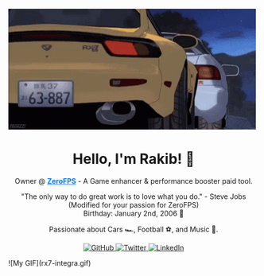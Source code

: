 ![My GIF](rx7-integra.gif)
<h1 align="center">
  Hello, I'm Rakib! 👋
</h1>

<p align="center">
  Owner @ <a href="https://zerofps.com" style="color: #007bff; font-weight: bold;">ZeroFPS</a> - A Game enhancer & performance booster paid tool.
</p>

<p align="center">
  "The only way to do great work is to love what you do." - Steve Jobs (Modified for your passion for ZeroFPS)
<br>
  Birthday: January 2nd, 2006 🎂
</p>

<p align="center">
  Passionate about Cars 🏎️, Football ⚽, and Music 🎵.
</p>

<p align="center">
  <a href="https://github.com/yourusername" target="_blank">
    <img src="https://img.shields.io/badge/GitHub-181717?style=for-the-badge&logo=github&logoColor=white" alt="GitHub" />
  </a>
  <a href="https://twitter.com/yourusername" target="_blank">
    <img src="https://img.shields.io/badge/Twitter-1DA1F2?style=for-the-badge&logo=twitter&logoColor=white" alt="Twitter" />
  </a>
  <a href="https://www.linkedin.com/in/yourusername" target="_blank">
    <img src="https://img.shields.io/badge/LinkedIn-0077B5?style=for-the-badge&logo=linkedin&logoColor=white" alt="LinkedIn" />
  </a>
</p>
![My GIF](rx7-integra.gif)
